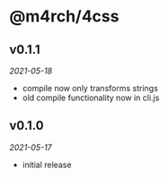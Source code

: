 # @m4rch/4css

## v0.1.1

*2021-05-18*

- compile now only transforms strings
- old compile functionality now in cli.js

## v0.1.0

*2021-05-17*

- initial release
